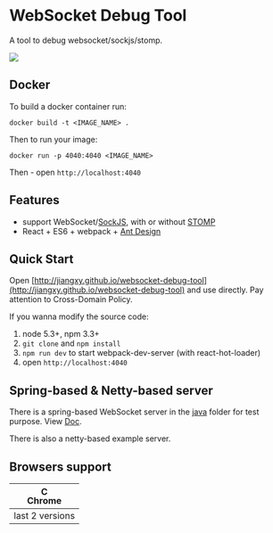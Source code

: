 # WebSocket Debug Tool

A tool to debug websocket/sockjs/stomp.

![](screenshot.png)

## Docker

To build a docker container run:

```
docker build -t <IMAGE_NAME> .
```

Then to run your image:

```
docker run -p 4040:4040 <IMAGE_NAME>
```

Then - open `http://localhost:4040`


## Features

* support WebSocket/[SockJS](https://github.com/sockjs/sockjs-client), with or without [STOMP](https://github.com/jmesnil/stomp-websocket)
* React + ES6 + webpack + [Ant Design](https://github.com/ant-design/ant-design)

## Quick Start

Open [http://jiangxy.github.io/websocket-debug-tool](http://jiangxy.github.io/websocket-debug-tool) and use directly. Pay attention to Cross-Domain Policy.

If you wanna modify the source code:

1. node 5.3+, npm 3.3+
2. `git clone` and `npm install`
3. `npm run dev` to start webpack-dev-server (with react-hot-loader)
4. open `http://localhost:4040`

## Spring-based & Netty-based server

There is a spring-based WebSocket server in the [java](java) folder for test purpose. View [Doc](java/README.md).

There is also a netty-based example server.

## Browsers support

| [<img src="https://raw.githubusercontent.com/godban/browsers-support-badges/master/src/images/chrome.png" alt="Chrome" width="16px" height="16px" />](http://godban.github.io/browsers-support-badges/)</br>Chrome |
| --------- |
| last 2 versions
